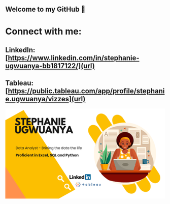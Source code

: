 ## Welcome to my GitHub 👋

# Connect with me:
## LinkedIn: [https://www.linkedin.com/in/stephanie-ugwuanya-bb1817122/](url)
## Tableau: [https://public.tableau.com/app/profile/stephanie.ugwuanya/vizzes](url)

<img src = "https://github.com/StephanieUgwuanya/StephanieUgwuanya/blob/main/GitHub%20Cover.png" alt= "welcome to my github2">

<!--
**StephanieUgwuanya/StephanieUgwuanya** is a ✨ _special_ ✨ repository because its `README.md` (this file) appears on your GitHub profile.






Here are some ideas to get you started:

- 🔭 I’m currently working on ...
- 🌱 I’m currently learning ...
- 👯 I’m looking to collaborate on ...
- 🤔 I’m looking for help with ...
- 💬 Ask me about ...
- 📫 How to reach me: ...
- 😄 Pronouns: ...
- ⚡ Fun fact: ...
-->
